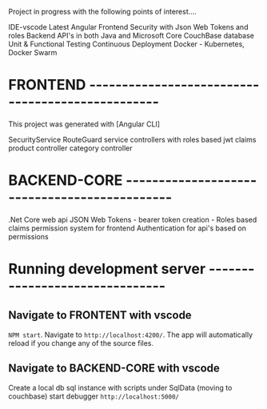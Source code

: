 
Project in progress with the following points of interest....

IDE-vscode
Latest Angular Frontend
Security with Json Web Tokens and roles
Backend API's in both Java and Microsoft Core
CouchBase database
Unit & Functional Testing
Continuous Deployment 
Docker - Kubernetes, Docker Swarm

# FRONTEND -------------------------------------------------
This project was generated with [Angular CLI]

SecurityService 
RouteGuard 
service controllers with roles based jwt claims
product controller
category controller

# BACKEND-CORE ---------------------------------------------
.Net Core web api 
JSON Web Tokens 
    - bearer token creation
    - Roles based claims permission system for frontend
Authentication for api's based on permissions

# Running development server -------------------------------

## Navigate to FRONTENT with vscode
`NPM start`. Navigate to `http://localhost:4200/`. The app will automatically reload if you change any of the source files.

## Navigate to BACKEND-CORE with vscode
Create a local db sql instance with scripts under SqlData (moving to couchbase)
start debugger `http://localhost:5000/`
